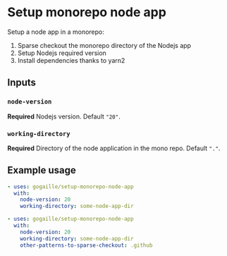 # Setup monorepo node app

Setup a node app in a monorepo:
  1. Sparse checkout the monorepo directory of the Nodejs app
  2. Setup Nodejs required version
  2. Install dependencies thanks to yarn2

## Inputs

### `node-version`

**Required** Nodejs version. Default `"20"`.

### `working-directory`

**Required**  Directory of the node application in the mono repo. Default `"."`.

## Example usage

```yaml
- uses: gogaille/setup-monorepo-node-app
  with:
    node-version: 20
    working-directory: some-node-app-dir
```

```yaml
- uses: gogaille/setup-monorepo-node-app
  with:
    node-version: 20
    working-directory: some-node-app-dir
    other-patterns-to-sparse-checkout: .github
```
